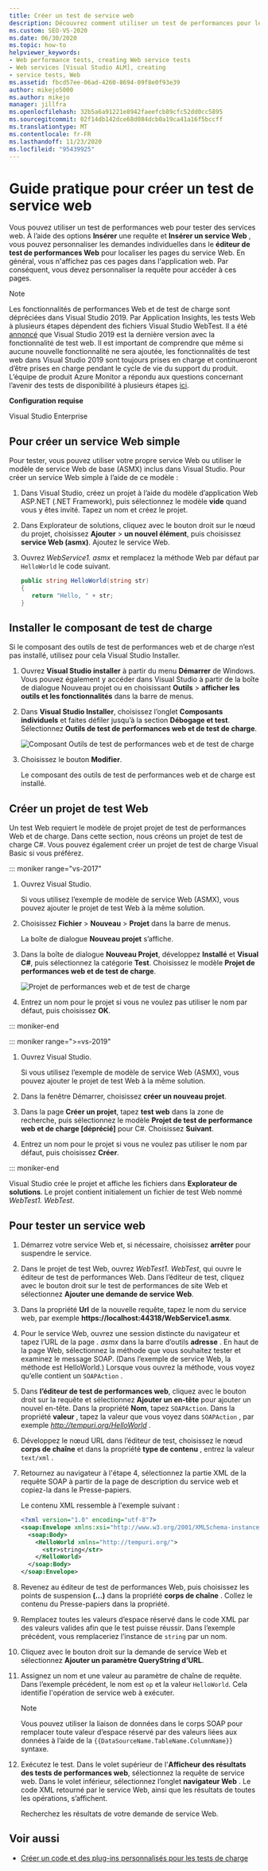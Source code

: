 ```yaml
---
title: Créer un test de service web
description: Découvrez comment utiliser un test de performances pour les services Web et personnaliser les demandes dans le éditeur de test de performances Web pour localiser des pages de service Web.
ms.custom: SEO-VS-2020
ms.date: 06/30/2020
ms.topic: how-to
helpviewer_keywords:
- Web performance tests, creating Web service tests
- Web services [Visual Studio ALM], creating
- service tests, Web
ms.assetid: fbcd57ee-06ad-4260-8694-09f8e0f93e39
author: mikejo5000
ms.author: mikejo
manager: jillfra
ms.openlocfilehash: 32b5a6a91221e8942faeefcb89cfc52dd0cc5895
ms.sourcegitcommit: 02f14db142dce68d084dcb0a19ca41a16f5bccff
ms.translationtype: MT
ms.contentlocale: fr-FR
ms.lasthandoff: 11/23/2020
ms.locfileid: "95439925"
---
```

# <a name="how-to-create-a-web-service-test"></a>Guide pratique pour créer un test de service web

Vous pouvez utiliser un test de performances web pour tester des services web. À l’aide des options **Insérer** une requête et **Insérer un service Web** , vous pouvez personnaliser les demandes individuelles dans le **éditeur de test de performances Web** pour localiser les pages du service Web. En général, vous n'affichez pas ces pages dans l'application web. Par conséquent, vous devez personnaliser la requête pour accéder à ces pages.

>[!NOTE]
> Les fonctionnalités de performances Web et de test de charge sont dépréciées dans Visual Studio 2019. Par Application Insights, les tests Web à plusieurs étapes dépendent des fichiers Visual Studio WebTest. Il a été [annoncé](https://devblogs.microsoft.com/devops/cloud-based-load-testing-service-eol/) que Visual Studio 2019 est la dernière version avec la fonctionnalité de test web. Il est important de comprendre que même si aucune nouvelle fonctionnalité ne sera ajoutée, les fonctionnalités de test web dans Visual Studio 2019 sont toujours prises en charge et continueront d’être prises en charge pendant le cycle de vie du support du produit. L’équipe de produit Azure Monitor a répondu aux questions concernant l’avenir des tests de disponibilité à plusieurs étapes [ici](https://github.com/MicrosoftDocs/azure-docs/issues/26050#issuecomment-468814101).

**Configuration requise**

Visual Studio Enterprise

## <a name="to-create-a-simple-web-service"></a>Pour créer un service Web simple

Pour tester, vous pouvez utiliser votre propre service Web ou utiliser le modèle de service Web de base (ASMX) inclus dans Visual Studio. Pour créer un service Web simple à l’aide de ce modèle :

1. Dans Visual Studio, créez un projet à l’aide du modèle d’application Web ASP.NET (.NET Framework), puis sélectionnez le modèle **vide** quand vous y êtes invité. Tapez un nom et créez le projet.

1. Dans Explorateur de solutions, cliquez avec le bouton droit sur le nœud du projet, choisissez **Ajouter**  >  **un nouvel élément**, puis choisissez **service Web (asmx)**. Ajoutez le service Web.

1. Ouvrez *WebService1. asmx* et remplacez la méthode Web par défaut par `HelloWorld` le code suivant.

   ```csharp
   public string HelloWorld(string str)
   {
      return "Hello, " + str;
   }
   ```

## <a name="install-the-load-testing-component"></a>Installer le composant de test de charge

Si le composant des outils de test de performances web et de charge n’est pas installé, utilisez pour cela Visual Studio Installer.

1. Ouvrez **Visual Studio installer** à partir du menu **Démarrer** de Windows. Vous pouvez également y accéder dans Visual Studio à partir de la boîte de dialogue Nouveau projet ou en choisissant **Outils**  >  **afficher les outils et les fonctionnalités** dans la barre de menus.

1. Dans **Visual Studio Installer**, choisissez l’onglet **Composants individuels** et faites défiler jusqu’à la section **Débogage et test**. Sélectionnez **Outils de test de performances web et de test de charge**.

   ![Composant Outils de test de performances web et de test de charge](media/web-perf-load-testing-tools-component.png)

1. Choisissez le bouton **Modifier**.

   Le composant des outils de test de performances web et de charge est installé.

## <a name="create-a-web-test-project"></a>Créer un projet de test Web

Un test Web requiert le modèle de projet projet de test de performances Web et de charge. Dans cette section, nous créons un projet de test de charge C#. Vous pouvez également créer un projet de test de charge Visual Basic si vous préférez.

::: moniker range="vs-2017"

1. Ouvrez Visual Studio.

   Si vous utilisez l’exemple de modèle de service Web (ASMX), vous pouvez ajouter le projet de test Web à la même solution.

2. Choisissez **Fichier** > **Nouveau** > **Projet** dans la barre de menus.

   La boîte de dialogue **Nouveau projet** s’affiche.

3. Dans la boîte de dialogue **Nouveau Projet**, développez **Installé** et **Visual C#**, puis sélectionnez la catégorie **Test**. Choisissez le modèle **Projet de performances web et de test de charge**.

   ![Projet de performances web et de test de charge](media/web-perf-load-test-project-template.png)

4. Entrez un nom pour le projet si vous ne voulez pas utiliser le nom par défaut, puis choisissez **OK**.

::: moniker-end

::: moniker range=">=vs-2019"

1. Ouvrez Visual Studio.

   Si vous utilisez l’exemple de modèle de service Web (ASMX), vous pouvez ajouter le projet de test Web à la même solution.

2. Dans la fenêtre Démarrer, choisissez **créer un nouveau projet**.

3. Dans la page **Créer un projet**, tapez **test web** dans la zone de recherche, puis sélectionnez le modèle **Projet de test de performance web et de charge \[déprécié]** pour C#. Choisissez **Suivant**.

4. Entrez un nom pour le projet si vous ne voulez pas utiliser le nom par défaut, puis choisissez **Créer**.

::: moniker-end

   Visual Studio crée le projet et affiche les fichiers dans **Explorateur de solutions**. Le projet contient initialement un fichier de test Web nommé *WebTest1. WebTest*.

## <a name="to-test-a-web-service"></a>Pour tester un service web

1. Démarrez votre service Web et, si nécessaire, choisissez **arrêter** pour suspendre le service.

1. Dans le projet de test Web, ouvrez *WebTest1. WebTest*, qui ouvre le éditeur de test de performances Web. Dans l’éditeur de test, cliquez avec le bouton droit sur le test de performances de site Web et sélectionnez **Ajouter une demande de service Web**.

1. Dans la propriété **Url** de la nouvelle requête, tapez le nom du service web, par exemple **https://localhost:44318/WebService1.asmx**.

1. Pour le service Web, ouvrez une session distincte du navigateur et tapez l’URL de la page *. asmx* dans la barre d’outils **adresse** . En haut de la page Web, sélectionnez la méthode que vous souhaitez tester et examinez le message SOAP. (Dans l’exemple de service Web, la méthode est HelloWorld.) Lorsque vous ouvrez la méthode, vous voyez qu’elle contient un `SOAPAction` .

1. Dans **l’éditeur de test de performances web**, cliquez avec le bouton droit sur la requête et sélectionnez **Ajouter un en-tête** pour ajouter un nouvel en-tête. Dans la propriété **Nom**, tapez `SOAPAction`. Dans la propriété **valeur** , tapez la valeur que vous voyez dans `SOAPAction` , par exemple *http://tempuri.org/HelloWorld* .

1. Développez le nœud URL dans l’éditeur de test, choisissez le nœud **corps de chaîne** et dans la propriété **type de contenu** , entrez la valeur `text/xml` .

1. Retournez au navigateur à l'étape 4, sélectionnez la partie XML de la requête SOAP à partir de la page de description du service web et copiez-la dans le Presse-papiers.

   Le contenu XML ressemble à l'exemple suivant :

     ```xml
     <?xml version="1.0" encoding="utf-8"?>
     <soap:Envelope xmlns:xsi="http://www.w3.org/2001/XMLSchema-instance" xmlns:xsd="http://www.w3.org/2001/XMLSchema" xmlns:soap="http://schemas.xmlsoap.org/soap/envelope/">
       <soap:Body>
         <HelloWorld xmlns="http://tempuri.org/">
           <str>string</str>
         </HelloWorld>
       </soap:Body>
     </soap:Envelope>
     ```

1. Revenez au éditeur de test de performances Web, puis choisissez les points de suspension **(...)** dans la propriété **corps de chaîne** . Collez le contenu du Presse-papiers dans la propriété.

1. Remplacez toutes les valeurs d’espace réservé dans le code XML par des valeurs valides afin que le test puisse réussir. Dans l’exemple précédent, vous remplaceriez l’instance de `string` par un nom.

1. Cliquez avec le bouton droit sur la demande de service Web et sélectionnez **Ajouter un paramètre QueryString d’URL**.

1. Assignez un nom et une valeur au paramètre de chaîne de requête. Dans l’exemple précédent, le nom est `op` et la valeur `HelloWorld`. Cela identifie l'opération de service web à exécuter.

    > [!NOTE]
    > Vous pouvez utiliser la liaison de données dans le corps SOAP pour remplacer toute valeur d’espace réservé par des valeurs liées aux données à l’aide de la `{{DataSourceName.TableName.ColumnName}}` syntaxe.

1. Exécutez le test. Dans le volet supérieur de l'**Afficheur des résultats des tests de performances web**, sélectionnez la requête de service web. Dans le volet inférieur, sélectionnez l’onglet **navigateur Web** . Le code XML retourné par le service Web, ainsi que les résultats de toutes les opérations, s’affichent.

   Recherchez les résultats de votre demande de service Web.

## <a name="see-also"></a>Voir aussi

- [Créer un code et des plug-ins personnalisés pour les tests de charge](../test/create-custom-code-and-plug-ins-for-load-tests.md)
